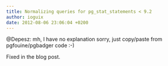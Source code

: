 ```yaml
---
title: Normalizing queries for pg_stat_statements < 9.2
author: ioguix
date: 2012-08-06 23:06:04 +0200
---
```

@Depesz: mh, I have no explanation sorry, just copy/paste from pgfouine/pgbadger code :-)

Fixed in the blog post.
